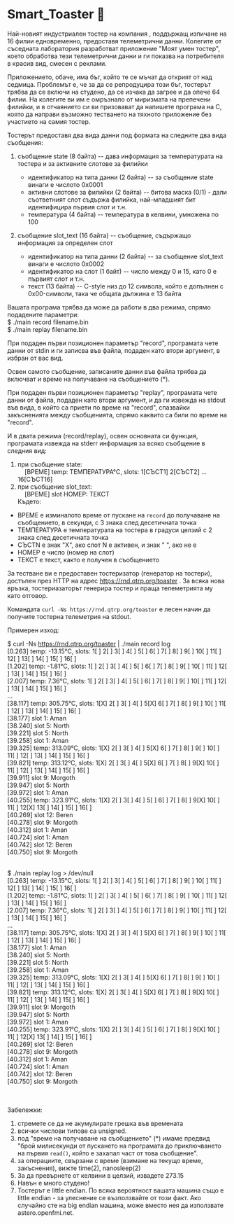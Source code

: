# Smart_Toaster :bread:

Най-новият индустриален тостер на компания <ACME>, поддържащ изпичане на 16
филии едновременно, предоставя телеметрични данни. Колегите от съседната
лаборатория разработват приложение "Моят умен тостер", което обработва тези
телеметрични данни и ги показва на потребителя в красив вид, смесен с реклами.

Приложението, обаче, има бъг, който те се мъчат да открият от над седмица.
Проблемът е, че за да се репродуцира този бъг, тостерът трябва да се
включи на студено, да се изчака да загрее и да опече 64 филии. На колегите ви
им е омръзнало от миризмата на препечени филийки, и в отчаянието си ви
призовават да напишете програма на C, която да направи възможно тестването на
тяхното приложение без участието на самия тостер.

Тостерът предоставя два вида данни под формата на следните два вида съобщения:

1. съобщение state (8 байта) -- дава информация за температурата на тостера и
за активните слотове за филийки
    - идентификатор на типа данни (2 байта)
        -- за съобщение state винаги е числото 0x0001
    - активни слотове за филийки (2 байта)
        -- битова маска (0/1) - дали съответният слот съдържа филийка,
           най-младшият бит идентифицира първия слот и т.н.
    - температура (4 байта) -- температура в келвини, умножена по 100

2. съобщение slot_text (16 байта) -- съобщение, съдържащо информация за
определен слот
    - идентификатор на типа данни (2 байта)
        -- за съобщение slot_text винаги е числото 0x0002
    - идентификатор на слот (1 байт)
        -- число между 0 и 15, като 0 е първият слот и т.н.
    - текст (13 байта)
        -- C-style низ до 12 символа, който е допълнен с 0x00-символи, така
        че общата дължина е 13 байта

Вашата програма трябва да може да работи в два режима, спрямо подадените
параметри: <br/>
    $ ./main record filename.bin <br/>
    $ ./main replay filename.bin <br/>

При подаден първи позиционен параметър "record", програмата чете данни от
stdin и ги записва във файла, подаден като втори аргумент, в избран от вас
вид.

Освен самото съобщение, записаните данни във файла трябва да включват и време
на получаване на съобщението (*).

При подаден първи позиционен параметър "replay", програмата чете данни от
файла, подаден като втори аргумент, и да ги извежда на stdout във вида, в
който са приети по време на "record", спазвайки закъсненията между
съобщенията, спрямо каквито са били по време на "record".

И в двата режима (record/replay), освен основната си функция, програмата
извежда на stderr информация за всяко съобщение в следния вид: <br/>
1. при съобщение state:<br/>
&nbsp;&nbsp;&nbsp;&nbsp;[ВРЕМЕ] <state> temp: ТЕМПЕРАТУРА°C, slots: 1[СЪСТ1] 2[СЪСТ2] ... 16[СЪСТ16] <br/>
2. при съобщение slot_text:<br/>
&nbsp;&nbsp;&nbsp;&nbsp;[ВРЕМЕ] <slot text> slot НОМЕР: ТЕКСТ<br/>
Където:<br/>
* ВРЕМЕ е изминалото време от пускане на `record` до получаване на
  съобщението, в секунди, с 3 знака след десетичната точка
* ТЕМПЕРАТУРА е температурата на тостера в градуси целзий с 2 знака след
  десетичната точка
* СЪСТN е знак "X", ако слот N е активен, и знак " ", ако не е
* НОМЕР е число (номер на слот)
* ТЕКСТ е текст, както е получен в съобщението

За тестване ви е предоставен тостеризатор (генератор на тостери), достъпен
през HTTP на адрес https://rnd.qtrp.org/toaster . За всяка нова връзка,
тостериазаторът генерира тостер и праща телеметрията му като отговор.

Командата `curl -Ns https://rnd.qtrp.org/toaster` е лесен начин да получите
тостерна телеметрия на stdout.

Примерен изход:

$ curl -Ns https://rnd.qtrp.org/toaster | ./main record log<br/>
[0.263] <state> temp: -13.15°C, slots: 1[ ] 2[ ] 3[ ] 4[ ] 5[ ] 6[ ] 7[ ] 8[ ] 9[ ] 10[ ] 11[ ] 12[ ] 13[ ] 14[ ] 15[ ] 16[ ]<br/>
[1.202] <state> temp: -1.81°C, slots: 1[ ] 2[ ] 3[ ] 4[ ] 5[ ] 6[ ] 7[ ] 8[ ] 9[ ] 10[ ] 11[ ] 12[ ] 13[ ] 14[ ] 15[ ] 16[ ]<br/>
[2.007] <state> temp: 7.36°C, slots: 1[ ] 2[ ] 3[ ] 4[ ] 5[ ] 6[ ] 7[ ] 8[ ] 9[ ] 10[ ] 11[ ] 12[ ] 13[ ] 14[ ] 15[ ] 16[ ]<br/>
...<br/>
[38.117] <state> temp: 305.75°C, slots: 1[X] 2[ ] 3[ ] 4[ ] 5[X] 6[ ] 7[ ] 8[ ] 9[ ] 10[ ] 11[ ] 12[ ] 13[ ] 14[ ] 15[ ] 16[ ]<br/>
[38.177] <slot text> slot 1: Aman<br/>
[38.240] <slot text> slot 5: North<br/>
[39.221] <slot text> slot 5: North<br/>
[39.258] <slot text> slot 1: Aman<br/>
[39.325] <state> temp: 313.09°C, slots: 1[X] 2[ ] 3[ ] 4[ ] 5[X] 6[ ] 7[ ] 8[ ] 9[ ] 10[ ] 11[ ] 12[ ] 13[ ] 14[ ] 15[ ] 16[ ]<br/>
[39.821] <state> temp: 313.12°C, slots: 1[X] 2[ ] 3[ ] 4[ ] 5[X] 6[ ] 7[ ] 8[ ] 9[X] 10[ ] 11[ ] 12[ ] 13[ ] 14[ ] 15[ ] 16[ ]<br/>
[39.911] <slot text> slot 9: Morgoth<br/>
[39.947] <slot text> slot 5: North<br/>
[39.972] <slot text> slot 1: Aman<br/>
[40.255] <state> temp: 323.91°C, slots: 1[X] 2[ ] 3[ ] 4[ ] 5[ ] 6[ ] 7[ ] 8[ ] 9[X] 10[ ] 11[ ] 12[X] 13[ ] 14[ ] 15[ ] 16[ ]<br/>
[40.269] <slot text> slot 12: Beren<br/>
[40.278] <slot text> slot 9: Morgoth<br/>
[40.312] <slot text> slot 1: Aman<br/>
[40.724] <slot text> slot 1: Aman<br/>
[40.742] <slot text> slot 12: Beren<br/>
[40.750] <slot text> slot 9: Morgoth<br/><br/>

$ ./main replay log > /dev/null<br/>
[0.263] <state> temp: -13.15°C, slots: 1[ ] 2[ ] 3[ ] 4[ ] 5[ ] 6[ ] 7[ ] 8[ ] 9[ ] 10[ ] 11[ ] 12[ ] 13[ ] 14[ ] 15[ ] 16[ ]<br/>
[1.202] <state> temp: -1.81°C, slots: 1[ ] 2[ ] 3[ ] 4[ ] 5[ ] 6[ ] 7[ ] 8[ ] 9[ ] 10[ ] 11[ ] 12[ ] 13[ ] 14[ ] 15[ ] 16[ ]<br/>
[2.007] <state> temp: 7.36°C, slots: 1[ ] 2[ ] 3[ ] 4[ ] 5[ ] 6[ ] 7[ ] 8[ ] 9[ ] 10[ ] 11[ ] 12[ ] 13[ ] 14[ ] 15[ ] 16[ ]<br/>
...<br/>
[38.117] <state> temp: 305.75°C, slots: 1[X] 2[ ] 3[ ] 4[ ] 5[X] 6[ ] 7[ ] 8[ ] 9[ ] 10[ ] 11[ ] 12[ ] 13[ ] 14[ ] 15[ ] 16[ ]<br/>
[38.177] <slot text> slot 1: Aman<br/>
[38.240] <slot text> slot 5: North<br/>
[39.221] <slot text> slot 5: North<br/>
[39.258] <slot text> slot 1: Aman<br/>
[39.325] <state> temp: 313.09°C, slots: 1[X] 2[ ] 3[ ] 4[ ] 5[X] 6[ ] 7[ ] 8[ ] 9[ ] 10[ ] 11[ ] 12[ ] 13[ ] 14[ ] 15[ ] 16[ ]<br/>
[39.821] <state> temp: 313.12°C, slots: 1[X] 2[ ] 3[ ] 4[ ] 5[X] 6[ ] 7[ ] 8[ ] 9[X] 10[ ] 11[ ] 12[ ] 13[ ] 14[ ] 15[ ] 16[ ]<br/>
[39.911] <slot text> slot 9: Morgoth<br/>
[39.947] <slot text> slot 5: North<br/>
[39.972] <slot text> slot 1: Aman<br/>
[40.255] <state> temp: 323.91°C, slots: 1[X] 2[ ] 3[ ] 4[ ] 5[ ] 6[ ] 7[ ] 8[ ] 9[X] 10[ ] 11[ ] 12[X] 13[ ] 14[ ] 15[ ] 16[ ]<br/>
[40.269] <slot text> slot 12: Beren<br/>
[40.278] <slot text> slot 9: Morgoth<br/>
[40.312] <slot text> slot 1: Aman<br/>
[40.724] <slot text> slot 1: Aman<br/>
[40.742] <slot text> slot 12: Beren<br/>
[40.750] <slot text> slot 9: Morgoth<br/><br/><br/>


Забележки:
1. стремете се да не акумулирате грешка във времената
2. всички числови типове са unsigned.
3. под "време на получаване на съобщението" (*) имаме предвид "брой
милисекунди от пускането на програмата до приключването на първия
`read()`, който е захапал част от това съобщение".
4. за операциите, свързани с време (взимане на текущо време, закъснения),
вижте time(2), nanosleep(2)
5. За да превърнете от келвини в целзий, извадете 273.15
6. Навън е много студено!
7. Тостерът е little endian. По всяка вероятност вашата машина също е little
endian - за улеснение се възползвайте от този факт. Ако случайно сте на
big endian машина, може вместо нея да използвате astero.openfmi.net.
